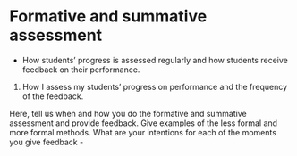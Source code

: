 # Formative and summative assessment
- How students’ progress is assessed regularly and how students receive feedback on their performance.
1. How I assess my students’ progress on performance and the frequency of the feedback.

Here, tell us when and how you do the formative and summative assessment and provide feedback. Give examples of the less formal and more formal methods. What are your intentions for each of the moments you give feedback -